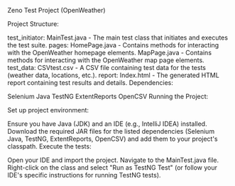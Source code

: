 Zeno Test Project (OpenWeather)

Project Structure:

test_initiator: MainTest.java - The main test class that initiates and executes the test suite.
pages:
HomePage.java - Contains methods for interacting with the OpenWeather homepage elements.
MapPage.java - Contains methods for interacting with the OpenWeather map page elements.
test_data: CSVtest.csv - A CSV file containing test data for the tests (weather data, locations, etc.).
report: Index.html - The generated HTML report containing test results and details.
Dependencies:

Selenium Java
TestNG
ExtentReports
OpenCSV
Running the Project:

Set up project environment:

Ensure you have Java (JDK) and an IDE (e.g., IntelliJ IDEA) installed.
Download the required JAR files for the listed dependencies (Selenium Java, TestNG, ExtentReports, OpenCSV) and add them to your project's classpath.
Execute the tests:

Open your IDE and import the project.
Navigate to the MainTest.java file.
Right-click on the class and select "Run as TestNG Test" (or follow your IDE's specific instructions for running TestNG tests).
